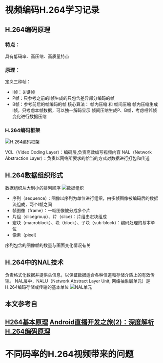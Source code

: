 # 视频编码H.264学习记录
## H.264编码原理
### 特点：
具有低码率、高压缩、高质量特点
### 原理：
定义三种帧：
- I帧：关键帧
- P帧：只参考之前的I帧生成的只包含差异部分编码的帧
- B帧：参考前后的帧编码的帧
核心算法：
帧内压缩 和 帧间压缩
帧内压缩生成I帧，只考虑本帧数据，可以独一解码显示
帧间压缩生成P、B帧，考虑相邻帧变化进行数据压缩

### H.264编码框架
![H.264编码框架](https://img-blog.csdn.net/20170512233414470?watermark/2/text/aHR0cDovL2Jsb2cuY3Nkbi5uZXQvQW5kckV4cGVydA==/font/5a6L5L2T/fontsize/400/fill/I0JBQkFCMA==/dissolve/70/gravity/Center)

VCL（Video Coding Layer）：编码层,负责高效编写视频内容
NAL（Network Abstraction Layer）：负责以网络所要求的恰当的方式对数据进行打包和传送

## H.264数据组织形式
数据组织从大到小的排列顺序
![数据组织](https://img-blog.csdn.net/20170512233808951?watermark/2/text/aHR0cDovL2Jsb2cuY3Nkbi5uZXQvQW5kckV4cGVydA==/font/5a6L5L2T/fontsize/400/fill/I0JBQkFCMA==/dissolve/70/gravity/Center)

- 序列（sequence）：图像以序列为单位进行组织，由多帧图像被编码后的数据流组成，两个I帧之间
- 帧图像（frame）：一帧图像被分成多个片
- 片组（slicegroup）、片（slice）：片组由宏块组成
- 宏块（macroblock）、块（block）、子块（sub-block）：编码处理的基本单位
- 像素（pixel）

序列包含的图像帧的数量与画面变化情况有关

## H.264中的NAL技术
负责格式化数据并提供头信息，以保证数据适合各种信道和存储介质上的有效传输。
NAL层中，NALU（Network Abstract Layer Unit, 网络抽象层单元）是H.264编码存储或传输的基本单位
![NAL单元](https://img-blog.csdn.net/20170512233904274?watermark/2/text/aHR0cDovL2Jsb2cuY3Nkbi5uZXQvQW5kckV4cGVydA==/font/5a6L5L2T/fontsize/400/fill/I0JBQkFCMA==/dissolve/70/gravity/Center)

## 本文参考自
[H264基本原理](https://zhuanlan.zhihu.com/p/31056455)
[Android直播开发之旅(2)：深度解析H.264编码原理](https://blog.csdn.net/AndrExpert/article/details/71774230)
------------------------------
# 不同码率的H.264视频带来的问题
## 
